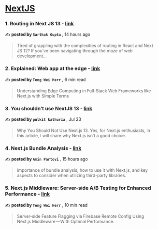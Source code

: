 
<h1><a href=https://medium.com/tag/nextjs/recommended target="_blank" rel="noopener noreferrer">NextJS</a></h1>
<h3>1. Routing in Next JS 13 - <a href=https://medium.com/@sarthakastic/routing-in-next-js-13-470282a985ed?source=tag_recommended_feed---------0-84----------nextjs----------9d01f4de_3a03_46ab_bf58_2e4ca7e7daae------- target="_blank" rel="noopener noreferrer">link</a></h3>

✍️ **posted by `Sarthak Gupta`** <date> , 14 hours ago</date>

<blockquote>Tired of grappling with the complexities of routing in React and Next JS 12? If you’ve been navigating through the maze of web development…</blockquote>

<h3>2. Explained: Web app at the edge - <a href=https://medium.com/gitconnected/explained-web-app-at-the-edge-fb391985a0a5?source=tag_recommended_feed---------1-107----------nextjs----------9d01f4de_3a03_46ab_bf58_2e4ca7e7daae------- target="_blank" rel="noopener noreferrer">link</a></h3>

✍️ **posted by `Teng Wei Herr`** <date> , 6 min read</date>

<blockquote>Understanding Edge Computing in Full-Stack Web Frameworks like Next.js with Simple Terms</blockquote>

<h3>3. You shouldn’t use NextJS 13 - <a href=https://medium.com/web-developer/you-shouldnt-use-nextjs-13-ecd0d1aacfdf?source=tag_recommended_feed---------2-85----------nextjs----------9d01f4de_3a03_46ab_bf58_2e4ca7e7daae------- target="_blank" rel="noopener noreferrer">link</a></h3>

✍️ **posted by `pulkit kathuria`** <date> , Jul 23</date>

<blockquote>Why You Should Not Use Next.js 13. Yes, for Next.js enthusiasts, in this article, I will share why Next.js isn’t a good choice.</blockquote>

<h3>4. Next.js Bundle Analysis - <a href=https://medium.com/javascript-in-plain-english/next-js-bundle-analysis-36ac0377f370?source=tag_recommended_feed---------3-84----------nextjs----------9d01f4de_3a03_46ab_bf58_2e4ca7e7daae------- target="_blank" rel="noopener noreferrer">link</a></h3>

✍️ **posted by `Amin Partovi`** <date> , 15 hours ago</date>

<blockquote>importance of bundle analysis, how to use it with Next.js, and key aspects to consider when utilizing third-party libraries.</blockquote>

<h3>5. Next.js Middleware: Server-side A/B Testing for Enhanced Performance - <a href=https://medium.com/gitconnected/next-js-middleware-server-side-a-b-testing-for-enhanced-performance-f13ed0aa0b40?source=tag_recommended_feed---------4-107----------nextjs----------9d01f4de_3a03_46ab_bf58_2e4ca7e7daae------- target="_blank" rel="noopener noreferrer">link</a></h3>

✍️ **posted by `Teng Wei Herr`** <date> , 10 min read</date>

<blockquote>Server-side Feature Flagging via Firebase Remote Config Using Next.js Middleware — With Optimal Performance.</blockquote>

